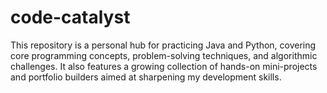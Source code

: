 # code-catalyst
This repository is a personal hub for practicing Java and Python, covering core programming concepts, problem-solving techniques, and algorithmic challenges. It also features a growing collection of hands-on mini-projects and portfolio builders aimed at sharpening my development skills.
